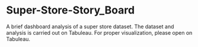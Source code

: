 # Super-Store-Story_Board
A brief dashboard analysis of a super store dataset. 
The dataset and analysis is carried out on Tabuleau. 
For proper visualization, please open on Tabuleau.
